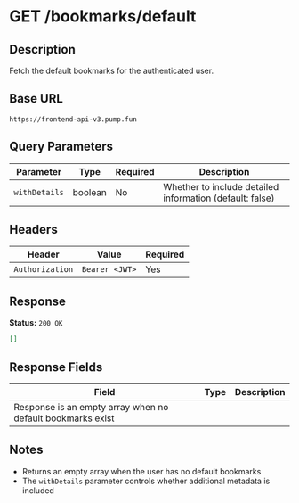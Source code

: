 # GET /bookmarks/default

## Description
Fetch the default bookmarks for the authenticated user.

## Base URL
`https://frontend-api-v3.pump.fun`

## Query Parameters
| Parameter | Type | Required | Description |
|-----------|------|----------|-------------|
| `withDetails` | boolean | No | Whether to include detailed information (default: false) |

## Headers
| Header | Value | Required |
|--------|-------|----------|
| `Authorization` | `Bearer <JWT>` | Yes |

## Response
**Status:** `200 OK`

```json
[]
```

## Response Fields
| Field | Type | Description |
|-------|------|-------------|
| Response is an empty array when no default bookmarks exist | | |

## Notes
- Returns an empty array when the user has no default bookmarks
- The `withDetails` parameter controls whether additional metadata is included
